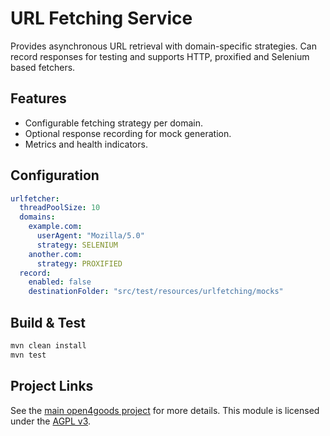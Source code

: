 # URL Fetching Service

Provides asynchronous URL retrieval with domain-specific strategies. Can
record responses for testing and supports HTTP, proxified and Selenium
based fetchers.

## Features

- Configurable fetching strategy per domain.
- Optional response recording for mock generation.
- Metrics and health indicators.

## Configuration

```yaml
urlfetcher:
  threadPoolSize: 10
  domains:
    example.com:
      userAgent: "Mozilla/5.0"
      strategy: SELENIUM
    another.com:
      strategy: PROXIFIED
  record:
    enabled: false
    destinationFolder: "src/test/resources/urlfetching/mocks"
```

## Build & Test

```bash
mvn clean install
mvn test
```

## Project Links

See the [main open4goods project](../../README.md) for more details.
This module is licensed under the [AGPL v3](../../LICENSE).
